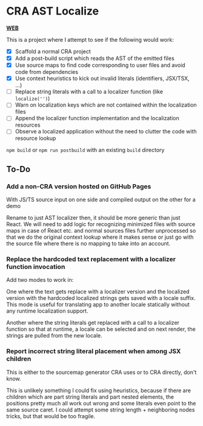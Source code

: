 # CRA AST Localize

[**WEB**](https://tomashubelbauer.github.io/cra-ast-localize)

This is a project where I attempt to see if the following would work:

- [x] Scaffold a normal CRA project
- [x] Add a post-build script which reads the AST of the emitted files
- [x] Use source maps to find code corresponding to user files and avoid code from dependencies
- [x] Use context heuristics to kick out invalid literals (identifiers, JSX/TSX, …)
- [ ] Replace string literals with a call to a localizer function (like `localize('')`)
- [ ] Warn on localization keys which are not contained within the localization files
- [ ] Append the localizer function implementation and the localization resources
- [ ] Observe a localized application without the need to clutter the code with resource lookup

`npm build` or `npm run postbuild` with an existing `build` directory

## To-Do

### Add a non-CRA version hosted on GitHub Pages

With JS/TS source input on one side and compiled output on the other for a demo

Rename to just AST localizer then, it should be more generic than just React.
We will need to add logic for recognizing minimized files with source maps in
case of React etc. and normal sources files further unprocessed so that we do
the original context lookup where it makes sense or just go with the source file
where there is no mapping to take into an account.

### Replace the hardcoded text replacement with a localizer function invocation

Add two modes to work in:

One where the text gets replace with a localizer version and the localized
version with the hardcoded localized strings gets saved with a locale suffix.
This mode is useful for translating app to another locale statically without any
runtime localization support.

Another where the string literals get replaced with a call to a localizer
function so that at runtime, a locale can be selected and on next render, the
strings are pulled from the new locale.

### Report incorrect string literal placement when among JSX children

This is either to the sourcemap generator CRA uses or to CRA directly, don't
know.

This is unlikely something I could fix using heuristics, because if there are
children which are part string literals and part nested elements, the positions
pretty much all work out wrong and some literals even point to the same source
caret. I could attempt some string length + neighboring nodes tricks, but that
would be too fragile.
